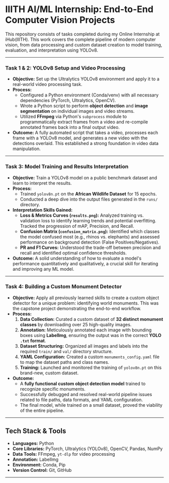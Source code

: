 # IIITH AI/ML Internship: End-to-End Computer Vision Projects

This repository consists of tasks completed during my Online Internship at iHub(IIITH). This work covers the complete pipeline of modern computer vision, from data processing and custom dataset creation to model training, evaluation, and interpretation using YOLOv8.

---

###  Task 1 & 2: YOLOv8 Setup and Video Processing

- **Objective:** Set up the Ultralytics YOLOv8 environment and apply it to a real-world video processing task.
- **Process:**
  - Configured a Python environment (Conda/venv) with all necessary dependencies (PyTorch, Ultralytics, OpenCV).
  - Wrote a Python script to perform **object detection** and **image segmentation** on individual images and video streams.
  - Utilized **FFmpeg** via Python's `subprocess` module to programmatically extract frames from a video and re-compile annotated frames back into a final output video.
- **Outcome:** A fully automated script that takes a video, processes each frame with a YOLOv8 model, and generates a new video with the detections overlaid. This established a strong foundation in video data manipulation.

---

###  Task 3: Model Training and Results Interpretation

- **Objective:** Train a YOLOv8 model on a public benchmark dataset and learn to interpret the results.
- **Process:**
  - Trained `yolov8n.pt` on the **African Wildlife Dataset** for 15 epochs.
  - Conducted a deep dive into the output files generated in the `runs/` directory.
- **Interpretation Skills Gained:**
  - **Loss & Metrics Curves (`results.png`):** Analyzed training vs. validation loss to identify learning trends and potential overfitting. Tracked the progression of mAP, Precision, and Recall.
  - **Confusion Matrix (`confusion_matrix.png`):** Identified which classes the model confused most (e.g., rhinos vs. elephants) and assessed performance on background detection (False Positives/Negatives).
  - **PR and F1 Curves:** Understood the trade-off between precision and recall and identified optimal confidence thresholds.
- **Outcome:** A solid understanding of how to evaluate a model's performance quantitatively and qualitatively, a crucial skill for iterating and improving any ML model.


---

### Task 4: Building a Custom Monument Detector

- **Objective:** Apply all previously learned skills to create a custom object detector for a unique problem: identifying world monuments. This was the capstone project demonstrating the end-to-end workflow.
- **Process:**
  1.  **Data Collection:** Curated a custom dataset of **32 distinct monument classes** by downloading over 25 high-quality images.
  2.  **Annotation:** Meticulously annotated each image with bounding boxes using **LabelImg**, ensuring the output was in the correct **YOLO `.txt` format**.
  3.  **Dataset Structuring:** Organized all images and labels into the required `train/` and `val/` directory structure.
  4.  **YAML Configuration:** Created a custom `monuments_config.yaml` file to map the dataset paths and class names.
  5.  **Training:** Launched and monitored the training of `yolov8n.pt` on this brand-new, custom dataset.
- **Outcome:**
  - A **fully functional custom object detection model** trained to recognize specific monuments.
  - Successfully debugged and resolved real-world pipeline issues related to file paths, data formats, and YAML configuration.
  - The final model, while trained on a small dataset, proved the viability of the entire pipeline.
---

##  Tech Stack & Tools

- **Languages:** Python
- **Core Libraries:** PyTorch, Ultralytics (YOLOv8), OpenCV, Pandas, NumPy
- **Data Tools:** FFmpeg, `yt-dlp` for video processing
- **Annotation:** LabelImg
- **Environment:** Conda, Pip
- **Version Control:** Git, GitHub

---
